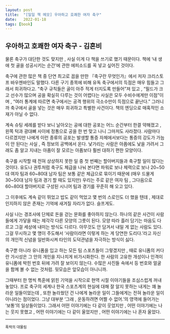 ```yaml
---
layout: post
title:  "[일일 책 메모] 우아하고 호쾌한 여자 축구"
date:   2022-01-18
tags: [book]
---
```

## 우아하고 호쾌한 여자 축구 - 김혼비
물론 축구가 대단한 것도 맞지만 , 사실 이게 다 책을 쓰기로 했기 때문이다. 책에 ‘내 생애 첫 골을 성공시키는 순간’에 관한 에피소드를 꼭 넣고 싶어진 것이다.

축구에 관한 많은 책 중 단연 최고로 꼽을 만한 『축구란 무엇인가』에서 저자 크리스토프 바우젠바인도 말했다. 다른 구기 종목에 비해 유독 축구에서의 득점은 매우 힘들고 그래서 희귀하다고. “축구 규칙들은 골이 아주 적게 터지도록 만들어”져 있고 , “필드가 크고 선수가 많으며 공을 확실히 다루는 것이 어렵다는 사실은 모두 수비수에게만 이점”이며 , “여러 통계에 따르면 축구에서는 공격 행위의 극소수만이 득점으로 끝난다.” 그러니까 축구에서 골을 넣는 것은 매우 희귀하고 특별한 사건이다. 책의 엔딩으로 매혹적인 소재가 아닐 수 없다.

계속 슈팅 세례를 받다 보니 날아오는 공에 대한 공포는 어느 순간부터 한결 약해졌고 , 왼쪽 턱과 광대뼈 사이에 정통으로 공을 한 번 맞고 나니 그마저도 사라졌다. 사람마다 다르겠지만 나에게 이런 종류의 공포는 발생할 통증 자체에서보다는 통증의 강도가 가늠이 안 된다는 사실 , 즉 정보의 공백에서 온다. 낯가리는 사람은 아픔에도 낯을 가려서 그래도 좀 알고 지내는 아픔이 잘 모르는 아픔보다 훨씬 대하기 편한 모양이다.

축구를 시작할 때 전혀 상상하지 못한 일 중 첫 번째는 할아버지들과 축구할 일이 많다는 것이다. 유도나 권투처럼 축구도 체급을 나눠 본다면 파워로 보나 체력으로 보나 20~50대 여자 팀과 60~80대 남자 팀은 보통 같은 체급으로 묶이기 때문에 (매우 드물게 30~50대 남자 팀과 경기 할 때도 있지만) 우리는 주로 같은 여자 팀 , 그다음으로 60~80대 할아버지로 구성된 시니어 팀과 경기를 꾸준히 해 오고 있다.

그 이후에도 계속 같이 뛰었고 밥도 같이 먹었고 몇 번의 스로인도 더 했을 텐데 , 제대로 인지하지 않은 존재는 기억에 새겨질 자리가 없다. 슬프게도.

사실 나는 경조사에 단체로 돈을 걷는 문화를 좋아하지 않는다. 하나의 같은 사건이 사람들에게 가닿을 때는 제각각 다른 모양의 그릇이 된다. 모양 따라 흘러 담기는 마음도 다르고 그걸 세상에 내미는 방식도 다르다. 아무것도 안 담겨서 내밀 게 없는 사람도 있다. 그걸 무시하고 몇 명이 주도해서 ‘사람이라면 이렇게 하는 게 당연한 도리다.’라고 자신의 개인적 신념을 일반화시켜 타인의 도덕관념을 자극하는 방식이 싫다.

축구뿐 아니라 유니폼을 입고 하는 모든 팀 스포츠들이 그렇겠지만 , 때로 유니폼의 커다란 가시성은 그 안의 개인을 지나치게 비가시화한다. 한 사람의 고유한 개성이나 인격이 유니폼에 박힌 번호 뒤에 가려 잘 보이지 않는다. 수많은 사진들 속에서 등 번호와 얼굴을 함께 볼 수 없는 것처럼. 뒷모습은 앞모습이 아니니까.

그때부터 한 명씩 특훈에 얽힌 기억을 시작으로 현역 시절 이야기들을 조심스럽게 꺼내 놓았다. 프로 축구의 세계나 한국 스포츠계의 현실에 대해 잘 알지 못하는 내게는 꽤 놀라운 일들이었는데 , 또한 놀라웠던 건 나에게 놀라운 일이 그들에게는 전혀 놀라운 일이 아니라는 점이었다. 그냥 대부분 ‘그래 , 운동하려면 어쩔 수 없어.’의 영역에 들어가는 ‘보통’의 일상들이었다. 그래서 어떤 이야기에는 다 같이 웃었지만 , 어떤 이야기에는 나는 웃지 못했고 , 어떤 이야기에는 다 같이 울었지만 , 어떤 이야기에는 나 혼자 울었다.
<hr/>
<small>폭력의 대물림</small>
